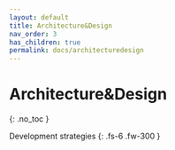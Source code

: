 ```yaml
---
layout: default
title: Architecture&Design
nav_order: 3
has_children: true
permalink: docs/architecturedesign
---
```


# Architecture&Design
{: .no_toc }

Development strategies
{: .fs-6 .fw-300 }
